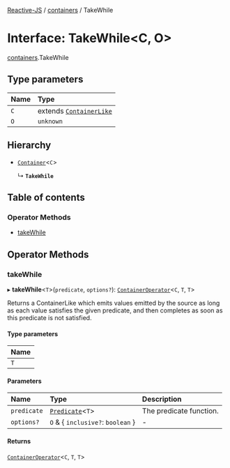 [Reactive-JS](../README.md) / [containers](../modules/containers.md) / TakeWhile

# Interface: TakeWhile<C, O\>

[containers](../modules/containers.md).TakeWhile

## Type parameters

| Name | Type |
| :------ | :------ |
| `C` | extends [`ContainerLike`](containers.ContainerLike.md) |
| `O` | `unknown` |

## Hierarchy

- [`Container`](containers.Container.md)<`C`\>

  ↳ **`TakeWhile`**

## Table of contents

### Operator Methods

- [takeWhile](containers.TakeWhile.md#takewhile)

## Operator Methods

### takeWhile

▸ **takeWhile**<`T`\>(`predicate`, `options?`): [`ContainerOperator`](../modules/containers.md#containeroperator)<`C`, `T`, `T`\>

Returns a ContainerLike which emits values emitted by the source as long
as each value satisfies the given predicate, and then completes as soon as
this predicate is not satisfied.

#### Type parameters

| Name |
| :------ |
| `T` |

#### Parameters

| Name | Type | Description |
| :------ | :------ | :------ |
| `predicate` | [`Predicate`](../modules/functions.md#predicate)<`T`\> | The predicate function. |
| `options?` | `O` & { `inclusive?`: `boolean`  } | - |

#### Returns

[`ContainerOperator`](../modules/containers.md#containeroperator)<`C`, `T`, `T`\>
